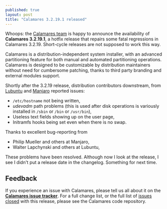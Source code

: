 ```yaml
---
published: true
layout: post
title: "Calamares 3.2.19.1 released"
---
```

Whoops: the [Calamares team](https://calamares.io/team/) is happy to announce the
availability of **Calamares 3.2.19.1**, a hotfix
release that repairs some fatal regressions in Calamares 3.2.19.
Short-cycle releases are not supposed to work this way.

Calamares is a distribution-independent system installer, with an advanced
partitioning feature for both manual and automated partitioning operations.
Calamares is designed to be customizable by distribution maintainers without
need for cumbersome patching, thanks to third party branding and external
modules support.

<!--more-->
Shortly after the 3.2.19 release, distribution contributors downstream,
from [Lubuntu](https://lubuntu.net/) and [Manjaro](https://www.manjaro.org/)
reported issues:
 - `/etc/hostname` not being written,
 - *udevadm* path problems (this is used after disk operations is variously
   installed in `/sbin` or `/bin` or `/usr/bin`),
 - Useless text fields showing up on the user page,
 - Initramfs hooks being set even when there is no swap.

Thanks to excellent bug-reporting from
 - Philip Mueller and others at Manjaro,
 - Walter Lapchynski and others at Lubuntu,

These problems have been resolved. Although now I look at the release,
I see I didn't put a release date in the changelog. Something for next time.


## Feedback ##

If you experience an issue with Calamares, please tell us all about it
on the [**Calamares issue tracker**][1]. For a full change list, or
the full list of [issues closed][2] with this release, please see the
Calamares code repository.

[1]: https://github.com/calamares/calamares/issues
[2]: https://github.com/calamares/calamares/issues?q=milestone%3Av3.2.19
